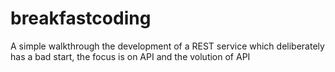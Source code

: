 # breakfastcoding
A simple walkthrough the development of a REST service which deliberately has a bad start, the focus is on API and the volution of API
